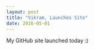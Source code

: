 ```yaml
---
layout: post
title: "Vikram, Launches Site"
date: 2016-05-01
---
```


<p>My GitHub site launched today :)</p>